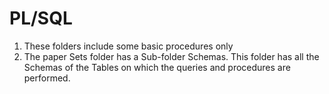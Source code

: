# PL/SQL

1. These folders include some basic procedures only
2. The paper Sets folder has a Sub-folder Schemas.
   This folder has all the Schemas of the Tables on which the queries and 
   procedures are performed.